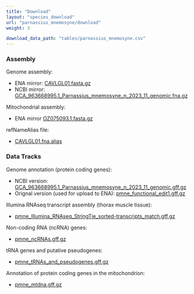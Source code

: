 ```yaml
---
title: "Download"
layout: "species_download"
url: "parnassius_mnemosyne/download"
weight: 3

download_data_path: "tables/parnassius_mnemosyne.csv"
---
```


### Assembly

Genome assembly:

- ENA mirror: [CAVLGL01.fasta.gz](https://ftp.ebi.ac.uk/pub/databases/ena/wgs/public/cav/CAVLGL01.fasta.gz)
- NCBI mirror: [GCA_963668995.1_Parnassius_mnemosyne_n_2023_11_genomic.fna.gz](https://ftp.ncbi.nlm.nih.gov/genomes/all/GCA/963/668/995/GCA_963668995.1_Parnassius_mnemosyne_n_2023_11/GCA_963668995.1_Parnassius_mnemosyne_n_2023_11_genomic.fna.gz)

Mitochondrial assembly:

- ENA mirror [OZ075093.1.fasta.gz](https://www.ebi.ac.uk/ena/browser/api/fasta/OZ075093.1?download=true&gzip=true)

refNameAlias file:

- [CAVLGL01.fna.alias](https://raw.githubusercontent.com/ScilifelabDataCentre/swedgene/main/scripts/data_stewardship/alias_files_temp_storage/CAVLGL01.fna.alias)

### Data Tracks

Genome annotation (protein coding genes):

- NCBI version: [GCA_963668995.1_Parnassius_mnemosyne_n_2023_11_genomic.gff.gz](https://ftp.ncbi.nlm.nih.gov/genomes/all/GCA/963/668/995/GCA_963668995.1_Parnassius_mnemosyne_n_2023_11/GCA_963668995.1_Parnassius_mnemosyne_n_2023_11_genomic.gff.gz)
- Orignal version (used for upload to ENA): [pmne_functional_edit1.gff.gz](https://figshare.scilifelab.se/ndownloader/files/47209624)

Illumina RNAseq transcript assembly (thorax muscle tissue):

- [pmne_Illumina_RNAseq_StringTie_sorted-transcripts_match.gff.gz](https://figshare.scilifelab.se/ndownloader/files/47209648)

Non-coding RNA (ncRNA) genes:

- [pmne_ncRNAs.gff.gz](https://figshare.scilifelab.se/ndownloader/files/47209660)

tRNA genes and putative pseudogenes:

- [pmne_tRNAs_and_pseudogenes.gff.gz](https://figshare.scilifelab.se/ndownloader/files/47209663)

Annotation of protein coding genes in the mitochondrion:

- [pmne_mtdna.gff.gz](https://figshare.scilifelab.se/ndownloader/files/47209654)
